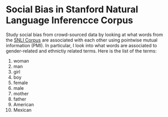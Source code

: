 # Social Bias in Stanford Natural Language Inferencce Corpus 
Study social bias from crowd-sourced data by looking at what words from the [SNLI Corpus](https://nlp.stanford.edu/projects/snli/) are associated with each other using pointwise mutual information (PMI). In particular, I look into what words are associated to gender-related and ethnictiy related terms. Here is the list of the terms:

1. woman
2. man
3. girl
4. boy
5. female
6. male
7. mother
8. father
9. American
10. Mexican 

